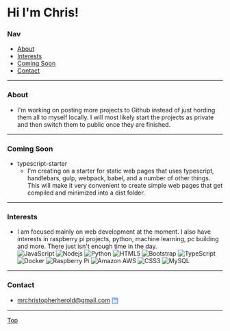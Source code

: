 # Hi I'm Chris!
### Nav
* [About](#about)
* [Interests](#interests)
* [Coming Soon](#coming-soon)
* [Contact](#contact)

***

### About
* I'm working on posting more projects to Github instead of just hording them all to myself locally. I will most likely start the projects as private and then switch them to public once they are finished.

*** 

### Coming Soon
* typescript-starter
  * I'm creating on a starter for static web pages that uses typescript, handlebars, gulp, webpack, babel, and a number of other things. This will make it very convenient to create simple web pages that get compiled and minimized into a dist folder.

***

### Interests
* I am focused mainly on web development at the moment. I also have interests in raspberry pi projects, python, machine learning, pc building and more. There just isn't enough time in the day.<br>
![JavaScript](https://img.shields.io/badge/-JavaScript-black?style=flat-square&logo=javascript)
![Nodejs](https://img.shields.io/badge/-Nodejs-black?style=flat-square&logo=Node.js)
![Python](https://img.shields.io/badge/-Python-black?style=flat-square&logo=Python)
![HTML5](https://img.shields.io/badge/-HTML5-E34F26?style=flat-square&logo=html5&logoColor=white)
![Bootstrap](https://img.shields.io/badge/-Bootstrap-563D7C?style=flat-square&logo=bootstrap)
![TypeScript](https://img.shields.io/badge/-TypeScript-007ACC?style=flat-square&logo=typescript)
![Docker](https://img.shields.io/badge/-Docker-black?style=flat-square&logo=docker)
![Raspberry Pi](https://img.shields.io/badge/-Raspberry%20Pi-C51A4A?style=flat-square&logo=Raspberry-Pi)
![Amazon AWS](https://img.shields.io/badge/Amazon%20AWS-232F3E?style=flat-square&logo=amazon-aws)
![CSS3](https://img.shields.io/badge/-CSS3-1572B6?style=flat-square&logo=css3)
![MySQL](https://img.shields.io/badge/-MySQL-black?style=flat-square&logo=mysql)


***

### Contact
* mrchristopherherold@gmail.com
[<img src="https://raw.githubusercontent.com/cjherold/cjherold/cf36c2c3fe870212bd7cb00e945e75426af0abf2/assets/linkedin.svg" height="16px" align="center" alt="LinkedIn" title="Contact me via LinkedIn"/>](https://www.linkedin.com/in/cjherold/)

***

[Top](#nav)

